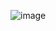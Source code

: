 ![image](https://github.com/DonkoHunor/waredrop_web/assets/144147106/3ff15b39-c315-412b-83bc-30f5211f585a)
